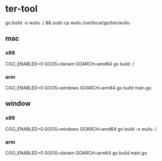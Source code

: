 # ter-tool

go build -o wuliu ./ && sudo cp wuliu /usr/local/go/bin/wuliu


## mac 

### x86
CGO_ENABLED=0 GOOS=darwin GOARCH=amd64 go build ./

### arm
CGO_ENABLED=0 GOOS=windows GOARCH=arm64 go build main.go




## window 
### x86
CGO_ENABLED=0 GOOS=windows GOARCH=amd64 go build -o wuliu ./

### arm
CGO_ENABLED=0 GOOS=darwin GOARCH=arm64 go build main.go


